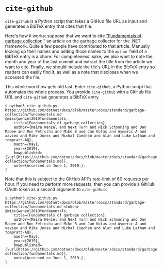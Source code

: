# `cite-github`

`cite-github` is a Python script that takes a GitHub file URL as input and generates a BibTeX entry that cites that file.

Here's how it works: suppose that we want to cite ["Fundamentals of garbage collection,"](https://github.com/dotnet/docs/blob/master/docs/standard/garbage-collection/fundamentals.md) an article on the garbage collector for the .NET framework.
Quite a few people have contributed to that article. Manually looking up their names and adding those names to the `author` field of a BibTeX entry is a chore.
For completeness' sake, we also want to note the month and year of the last commit and extract the title from the article we want to cite.
Finally, we should include the file's URL in the BibTeX entry so readers can easily find it, as well as a note that discloses when we accessed the file.

This whole workflow gets old fast. Enter `cite-github`, a Python script that automates the whole process. You provide `cite-github` with a GitHub file URL and `cite-github` generates a BibTeX entry.
```console
$ python3 cite-github.py https://github.com/dotnet/docs/blob/master/docs/standard/garbage-collection/fundamentals.md
@misc{wenzel2019fundamentals,
	title={Fundamentals of garbage collection},
	author={Maira Wenzel and Next Turn and Nick Schonning and Dan Mabee and Ron Petrusha and Mike B and Jan Kotas and Aymeric A and xaviex and Mike Jones and Michal Ciechan and Alan and Luke Latham and tompratt-AQ},
	month={May},
	year={2019},
	howpublished={\url{https://github.com/dotnet/docs/blob/master/docs/standard/garbage-collection/fundamentals.md}},
	note={Accessed on June 1, 2019.},
}
```

Note that this is subject to the GitHub API's rate-limit of 60 requests per hour. If you need to perform more requests, then you can provide a GitHub OAuth token as a second argument to `cite-github`:
```console
$ python3 cite-github.py https://github.com/dotnet/docs/blob/master/docs/standard/garbage-collection/fundamentals.md <token>
@misc{wenzel2019fundamentals,
	title={Fundamentals of garbage collection},
	author={Maira Wenzel and Next Turn and Nick Schonning and Dan Mabee and Ron Petrusha and Mike B and Jan Kotas and Aymeric A and xaviex and Mike Jones and Michal Ciechan and Alan and Luke Latham and tompratt-AQ},
	month={May},
	year={2019},
	howpublished={\url{https://github.com/dotnet/docs/blob/master/docs/standard/garbage-collection/fundamentals.md}},
	note={Accessed on June 1, 2019.},
}
```
